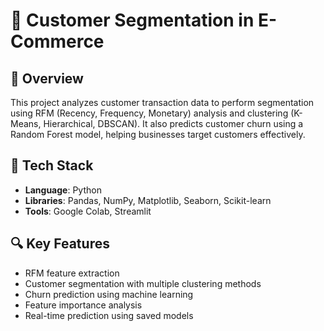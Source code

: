 # 🛒 Customer Segmentation in E-Commerce

## 📌 Overview
This project analyzes customer transaction data to perform segmentation using RFM (Recency, Frequency, Monetary) analysis and clustering (K-Means, Hierarchical, DBSCAN). It also predicts customer churn using a Random Forest model, helping businesses target customers effectively.

## 🔧 Tech Stack
- **Language**: Python
- **Libraries**: Pandas, NumPy, Matplotlib, Seaborn, Scikit-learn
- **Tools**: Google Colab, Streamlit 

## 🔍 Key Features
- RFM feature extraction
- Customer segmentation with multiple clustering methods
- Churn prediction using machine learning
- Feature importance analysis
- Real-time prediction using saved models
